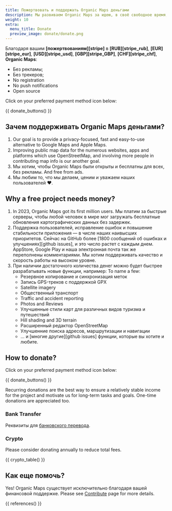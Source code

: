```yaml
---
title: Пожертвовать и поддержать Organic Maps деньгами
description: Мы развиваем Organic Maps за идею, в своё свободное время, и тратим на проект наши семейные деньги.
weight: 10
extra:
  menu_title: Donate
  preview_image: donate/donate.png
---
```


Благодаря вашим **[пожертвованиям][stripe]** в **[RUB][stripe_rub]**, **[EUR][stripe_eur]**, **[USD][stripe_usd]**, **[GBP][stripe_GBP]**, **[CHF][stripe_chf]**, **Organic Maps**:

- Без рекламы;
- Без трекеров;
- No registration
- No push notifications
- Open source

Click on your preferred payment method icon below:

{{ donate_buttons() }}

## Зачем поддерживать Organic Maps деньгами?

1. Our goal is to provide a privacy-focused, fast and easy-to-use alternative to Google Maps and Apple Maps.
2. Improving public map data for the numerous websites, apps and platforms which use OpenStreetMap, and involving more people in contributing map info is our another goal.
3. Мы хотим, чтобы Organic Maps были открыты и бесплатны для всех, без рекламы.
   And free from ads.
4. Мы любим то, что мы делаем, ценим и уважаем наших пользователей ❤️.

## Why a free project needs money?

1. In 2023, Organic Maps got its first million users.
   Мы платим за быстрые серверы, чтобы любой человек в мире мог загружать бесплатные обновления картографических данных без задержек.
2. Поддержка пользователей, исправление ошибок и повышение стабильности приложения — в числе наших наивысших приоритетов.
   Сейчас на GitHub более [1800 сообщений об ошибках и улучшениях][github issues], и это число растет с каждым днем.
   AppStore, Google Play и наша электронная почта так же переполнены комментариями. Мы хотим поддерживать качество и скорость работы на высоком уровне.
3. При наличии достаточного количества денег можно будет быстрее разрабатывать новые функции, например: To name a few:
   - Резервное копирование и синхронизация меток
   - Запись GPS-треков с поддержкой GPX
   - Satellite imagery
   - Общественный транспорт
   - Traffic and accident reporting
   - Photos and Reviews
   - Улучшенные стили карт для различных видов туризма и путешествий
   - Hill shading and 3D terrain
   - Расширенный редактор OpenStreetMap
   - Улучшенние поиска адресов, маршрутизации и навигации
   - … и [многие другие][github issues] функции, которые вы хотите и любите.

## How to donate?

Click on your preferred payment method icon below:

{{ donate_buttons() }}

Recurring donations are the best way to ensure a relatively stable income for
the project and motivate us for long-term tasks and goals. One-time donations
are appreciated too.

### Bank Transfer

Реквизиты для [банковского перевода](/donate#bank-transfer).

### Crypto

Please consider donating annually to reduce total fees.

{{ crypto_table() }}

## Как еще помочь?

Yes! Organic Maps существует исключительно благодаря вашей финансовой поддержке. Please see
[Contribute](@/contribute/index.md) page for more details.

{{ references() }}
